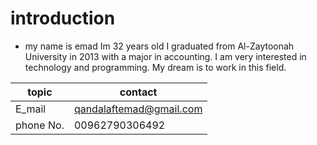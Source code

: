 # introduction
- my name is emad Im 32 years old I graduated from Al-Zaytoonah University in 2013 with a major in accounting. I am very interested in technology and programming. My dream is to work in this field.

topic  | contact
------------ | -------------
E_mail | qandalaftemad@gmail.com
phone No. | 00962790306492


